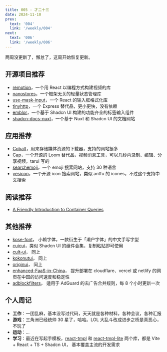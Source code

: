 ```yaml
---
title: 005 - 才二十三
date: 2024-11-10
prev:
  text: '004'
  link: '/weekly/004'
next:
  text: '006'
  link: '/weekly/006'
---
```


两周没更新了，懈怠了，这周开始恢复更新。

## 开源项目推荐

- [remotion](https://github.com/remotion-dev/remotion)，一个用 React 以编程方式构建视频的库
- [nanostores](https://github.com/nanostores/nanostores)，一个框架无关的轻量状态管理库
- [use-mask-input](https://github.com/eduardoborges/use-mask-input)，一个 React 的输入框格式化库
- [tinyhttp](https://github.com/tinyhttp/tinyhttp)，一个 Express 替代品，更小更快，没有依赖
- [emblor](https://github.com/JaleelB/emblor)，一个基于 Shadcn UI 构建的功能齐全的标签输入组件
- [shadcn-docs-nuxt](https://github.com/ZTL-UwU/shadcn-docs-nuxt)，一个基于 Nuxt 和 Shadcn UI 的文档网站

## 应用推荐

- [Cobalt](https://github.com/imputnet/cobalt)，用来存储媒体资源的下载器，支持的网站挺多
- [Cap](https://github.com/CapSoftware/Cap)，一个开源的 Loom 替代品，视频消息工具，可以几秒内录制、编辑、分享视频，tarui 写的
- [searchemoji](https://searchemoji.app/)，一个 emoji 搜索网站，支持 30 种语言
- [yesicon](https://yesicon.app/)，一个开源 icon 搜索网站，类似 antfu 的 icones，不过这个支持中文搜索

## 阅读推荐

- [A Friendly Introduction to Container Queries](https://www.joshwcomeau.com/css/container-queries-introduction/)

## 其他推荐

- [kose-font](https://github.com/lxgw/kose-font)， 小赖字体，一款衍生于「濑户字体」的中文手写字型
- [cuicui](https://github.com/damien-schneider/cuicui)，类似 Shadcn UI 的组件合集，复制粘贴即可使用
- [cult-ui](https://github.com/nolly-studio/cult-ui)， 同上
- [kokonutui](https://github.com/kokonut-labs/kokonutui)， 同上
- [originui](https://github.com/origin-space/originui)， 同上
- [enhanced-FaaS-in-China](https://github.com/xingpingcn/enhanced-FaaS-in-China)， 提升部署在 cloudflare、vercel 或 netlify 的网页在中国的访问速度和稳定性
- [adblockfilters](https://github.com/217heidai/adblockfilters)， 适用于 AdGuard 的去广告合并规则，每 8 个小时更新一次

## 个人周记

- **工作**：一团乱麻，基本没写过代码，天天就是各种材料，各种会议，各种汇报
- **游戏**：三角洲已经统帅 30 星了，哈哈。LOL 大乱斗改成进步之桥是真恶心，不玩了
- **运动**：...
- **学习**：最近在写起手模板，[react-tmpl](https://github.com/mancuoj-collective/react-tmpl) 和 [react-tmpl-lite](https://github.com/mancuoj-collective/react-tmpl-lite) 两个库，都是 Vite + React + TS + Shadcn UI， 基本覆盖主流的开发需求
